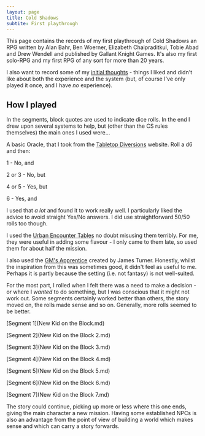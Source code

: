 ```yaml
---
layout: page
title: Cold Shadows
subtite: First playthrough
---
```


This page contains the records of my first playthrough of Cold Shadows an RPG written by Alan Bahr, Ben Woerner, Elizabeth Chaipraditkul, Tobie Abad and Drew Wendell and published by Gallant Knight Games. It's also my first solo-RPG and my first RPG of any sort for more than 20 years.

I also want to record some of my [initial thoughts](csinitialthoughts.md) - things I liked and didn't like about both the experience and the system (but, of course I've only played it once, and I have *no* experience).

## How I played

In the segments, block quotes are used to indicate dice rolls. In the end I drew upon several systems to help, but (other than the CS rules themselves) the main ones I used were...

A basic Oracle, that I took from the [Tabletop Diversions](http://tabletopdiversions.blogspot.com/) website. Roll a d6 and then:

1 - No, and

2 or 3 - No, but

4 or 5 - Yes, but

6 - Yes, and

I used that *a lot* and found it to work really well. I particularly liked the advice to avoid straight Yes/No answers. I did use straightforward 50/50 rolls too though.

I used the [Urban Encounter Tables](http://aleaiactandaest.blogspot.com/2020/04/urban-encounter-tables-for-bfjb.html) no doubt misusing them terribly. For me, they were useful in adding some flavour - I only came to them late, so used them for about half the mission.

I also used the [GM's Apprentice](http://jamesturneronline.net/game-masters-apprentice/) created by James Turner. Honestly, whilst the inspiration from this was sometimes good, it didn't feel as useful to me. Perhaps it is partly because the setting (i.e. not fantasy) is not well-suited. 

For the most part, I rolled when I felt there was a need to make a decision - or where I *wanted* to do something, but I was conscious that it might not work out. Some segments certainly worked better than others, the story moved on, the rolls made sense and so on. Generally, more rolls seemed to be better.

[Segment 1](New Kid on the Block.md)

[Segment 2](New Kid on the Block 2.md)

[Segment 3](New Kid on the Block 3.md)

[Segment 4](New Kid on the Block 4.md)

[Segment 5](New Kid on the Block 5.md)

[Segment 6](New Kid on the Block 6.md)

[Segment 7](New Kid on the Block 7.md)

The story could continue, picking up more or less where this one ends, giving the main character a new mission. Having some established NPCs is also an advantage from the point of view of building a world which makes sense and which can carry a story forwards.
